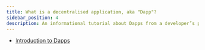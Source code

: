 ```yaml
---
title: What is a decentralised application, aka "Dapp"?
sidebar_position: 4
description: An informational tutorial about Dapps from a developer’s perspective.
---
```


* [Introduction to Dapps](https://ethereum.org/en/developers/docs/dapps/)
